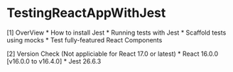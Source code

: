 # TestingReactAppWithJest

[1] OverView
    * How to install Jest
    * Running tests with Jest
    * Scaffold tests using mocks
    * Test fully-featured React Components

[2] Version Check  (Not appliciable for React 17.0 or latest)
    * React 16.0.0 [v16.0.0 to v16.4.0]
    * Jest 26.6.3


